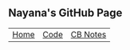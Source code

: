## Nayana's GitHub Page 

<table>
     <tr>
         <td><a href=".">Home</a></td>
         <td><a href="https://replit.com/@Nayanav2/menu-assignment#week0/christmastree.py">Code</a></td>
         <td><a href="notes">CB Notes</a></td>
     </tr>
 </table>
